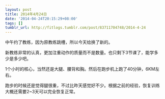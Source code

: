 ```yaml
---
layout: post
title: 2014年4月24日
date: '2014-04-24T20:15:29+08:00'
tags: []
tumblr_url: http://fitlogs.tumblr.com/post/83711704748/2014-4-24
---
```

中午约了教练，因为原教练跳槽，所以今天给换了新的。

新教练非常的认真，更加注重动作的质量而不是数量。也只剩下3节课了，能学多少是多少吧。

1个小时的核心，当然还是大腿、腰背和胸。然后在跑步机上跑了40分钟，6KM左右。

跑步的时候还是觉得腿很重，不过比昨天感觉好不少。根据之前的经验，恢复训练大概还需要2~3天可以完全恢复正常。

